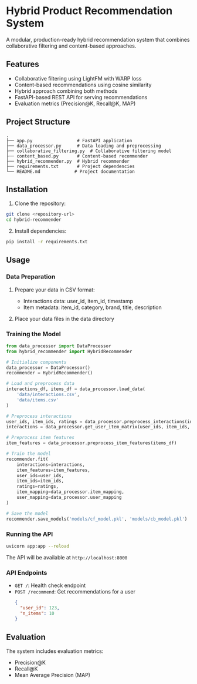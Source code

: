 # Hybrid Product Recommendation System

A modular, production-ready hybrid recommendation system that combines collaborative filtering and content-based approaches.

## Features

- Collaborative filtering using LightFM with WARP loss
- Content-based recommendations using cosine similarity
- Hybrid approach combining both methods
- FastAPI-based REST API for serving recommendations
- Evaluation metrics (Precision@K, Recall@K, MAP)

## Project Structure

```
.
├── app.py                 # FastAPI application
├── data_processor.py      # Data loading and preprocessing
├── collaborative_filtering.py  # Collaborative filtering model
├── content_based.py       # Content-based recommender
├── hybrid_recommender.py  # Hybrid recommender
├── requirements.txt       # Project dependencies
└── README.md             # Project documentation
```

## Installation

1. Clone the repository:
```bash
git clone <repository-url>
cd hybrid-recommender
```

2. Install dependencies:
```bash
pip install -r requirements.txt
```

## Usage

### Data Preparation

1. Prepare your data in CSV format:
   - Interactions data: user_id, item_id, timestamp
   - Item metadata: item_id, category, brand, title, description

2. Place your data files in the data directory

### Training the Model

```python
from data_processor import DataProcessor
from hybrid_recommender import HybridRecommender

# Initialize components
data_processor = DataProcessor()
recommender = HybridRecommender()

# Load and preprocess data
interactions_df, items_df = data_processor.load_data(
    'data/interactions.csv',
    'data/items.csv'
)

# Preprocess interactions
user_ids, item_ids, ratings = data_processor.preprocess_interactions(interactions_df)
interactions = data_processor.get_user_item_matrix(user_ids, item_ids, ratings)

# Preprocess item features
item_features = data_processor.preprocess_item_features(items_df)

# Train the model
recommender.fit(
    interactions=interactions,
    item_features=item_features,
    user_ids=user_ids,
    item_ids=item_ids,
    ratings=ratings,
    item_mapping=data_processor.item_mapping,
    user_mapping=data_processor.user_mapping
)

# Save the model
recommender.save_models('models/cf_model.pkl', 'models/cb_model.pkl')
```

### Running the API

```bash
uvicorn app:app --reload
```

The API will be available at `http://localhost:8000`

### API Endpoints

- `GET /`: Health check endpoint
- `POST /recommend`: Get recommendations for a user
  ```json
  {
    "user_id": 123,
    "n_items": 10
  }
  ```

## Evaluation

The system includes evaluation metrics:
- Precision@K
- Recall@K
- Mean Average Precision (MAP)

